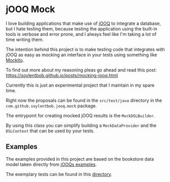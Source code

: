 # jOOQ Mock


I love building applications that make use of [jOOQ](https://github.com/jOOQ/jOOQ/) to integrate a database, but I hate testing them, because testing the application using the built-in tools is verbose and error prone, and I always feel like I'm taking a lot of time writing them.

The intention behind this project is to make testing code that integrates with jOOQ as easy as mocking an interface in your tests using something like [Mockito](https://site.mockito.org/).

To find out more about my reasoning pleas go ahead and read this post: https://soylentbob.github.io/posts/mocking-jooq.html

Currently this is just an experimental project that I maintain in my spare time.

Right now the proposals can be found in the `src/test/java` directory in the `com.github.soylentbob.jooq.mock` package.

The entrypoint for creating mocked jOOQ results is the `MockDSLBuilder`.

By using this class you can simplify building a `MockDataProvider` and the `DSLContext` that can be used by your tests.

## Examples

The examples provided in this project are based on the bookstore data model taken directly from [jOOQs examples](https://github.com/jOOQ/jOOQ/tree/master/jOOQ-examples/jOOQ-kotlin-example/src/main/java/org/jooq/example/db/h2).

The exemplary tests can be found in this [directory](https://github.com/SoylentBob/jooq-mock/tree/master/src/test/java/com/github/soylentbob/sql).
